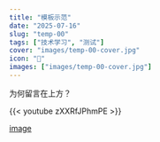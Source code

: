 ```yaml
---
title: "模板示范"
date: "2025-07-16"
slug: "temp-00"
tags: ["技术学习", "测试"]
cover: "images/temp-00-cover.jpg"
icon: "📁"
images: ["images/temp-00-cover.jpg"]
---
```

为何留言在上方？



{{< youtube zXXRfJPhmPE >}}


[image](https://prod-files-secure.s3.us-west-2.amazonaws.com/112d0858-5090-4d34-a606-b75eb8d65fd2/b110fffe-d8dc-4f51-990e-749f6cc413f6/M2U00785.mpg?X-Amz-Algorithm=AWS4-HMAC-SHA256&X-Amz-Content-Sha256=UNSIGNED-PAYLOAD&X-Amz-Credential=ASIAZI2LB466UGSGCSWG%2F20250724%2Fus-west-2%2Fs3%2Faws4_request&X-Amz-Date=20250724T091216Z&X-Amz-Expires=3600&X-Amz-Security-Token=IQoJb3JpZ2luX2VjEAAaCXVzLXdlc3QtMiJHMEUCIQCv%2BoMn8OrqnvRwM5PtTqoe7W567DsX7%2BzDs36DKzxzjwIgK7AYYvkTYen5RSfShgpviRcd%2BeufUn7n4PM4Z6ulwVMq%2FwMIKRAAGgw2Mzc0MjMxODM4MDUiDKDOnXWEzjN2nWjAwSrcA7I4V2Oj5UX4Gp7bfCIrCVmysCovy7EWzHrRz8Ci1KjZ0AKXPxdojLktInEcmmJ%2FtRE4KdIwUu%2BeINGXhkkiUaCWstDGI2eqqZk2hlH%2BnKnxMy5MrATDJ%2BXtYTL537Sx0SfiIxel8i%2FpgquLd7NKdWPePfvEwbmnYJEbfgEIeJuySxN5cXWHOud120VpxPy8XDIII1x9intDAVcYfz%2BKsqtzs%2BXLNImtn6bSWQ2DUAZM%2BwOb1TurQgptJeWcy%2Bu%2BXU8ExIRhvHuEKr%2Flx6z7LWFm4MsCpIj2HPy0AfkpsIZw8%2F33mzYrpy2MNxr%2Bjh2lSWNRiozc8vMfxW7cPo8ShpL%2FrNm4IKxRRWDjVlnfB9TN0dTpxXn7NESFT6DzQoxS2a5QUIDuiHnpMPDIp9jUKjtCFDKz2iM4tIF3qm5CWggSgPzlAbB1%2FY4cbIuYv3mncZtLJzKJGE4QgstjsMSbFO77l5IFMDYzQbYhAKF9TYITzNksQoO7EExZOnW%2F4XIcwMWQHZBAoqfDh97G%2FuxasLsUOebcu%2BXcAEPGDg6iiy%2BRm89UIjSqhkOoJqE%2BPmQoAFMFvn7%2FSs1Q2cyU6dBG96Uxq6HjsDaAeIuI%2BwUg%2FBOjGPWYgV0sMxEFsbIIMNnOh8QGOqUBcVMKyev%2F%2FDxpsTfKhzCd%2Bw%2B5ni7LA5N8f29UY%2BibzD4lNvU%2BW0%2FuB5e8EEvvlJ7WkEOq3ITbeGHNFsmtzr%2BEz1cupGk9lvPyN92BN%2FhiVn2wpHSWVt2wP2%2FJQzvua1haVXebXvOj4pmQqF%2BcQVqhd5Zq0MB67QqtC8NtwpbChZMz7CQgvJmi9A47DKtONYv8RmI%2FgOAXRgF0bliu0Os4Kmgu%2FKeS&X-Amz-Signature=537f28a9f66db4ee8b46268d19f54a76f8b2707186dce3b612471fa0f9d5e79b&X-Amz-SignedHeaders=host&x-amz-checksum-mode=ENABLED&x-id=GetObject)

